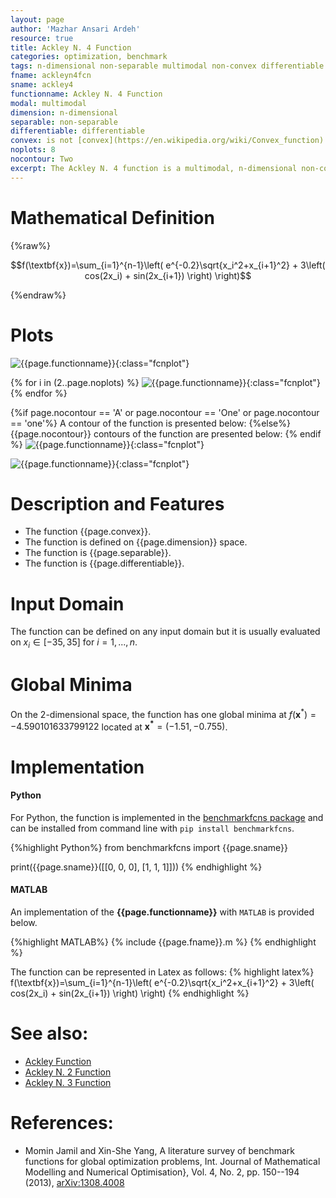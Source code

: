 ```yaml
---
layout: page
author: 'Mazhar Ansari Ardeh'
resource: true
title: Ackley N. 4 Function
categories: optimization, benchmark
tags: n-dimensional non-separable multimodal non-convex differentiable
fname: ackleyn4fcn
sname: ackley4
functionname: Ackley N. 4 Function
modal: multimodal
dimension: n-dimensional
separable: non-separable
differentiable: differentiable
convex: is not [convex](https://en.wikipedia.org/wiki/Convex_function)
noplots: 8
nocontour: Two
excerpt: The Ackley N. 4 function is a multimodal, n-dimensional non-convex mathematical function widely used for testing optimization algorithms
---
```



# Mathematical Definition

{%raw%}

$$f(\textbf{x})=\sum_{i=1}^{n-1}\left( e^{-0.2}\sqrt{x_i^2+x_{i+1}^2} + 3\left( cos(2x_i) + sin(2x_{i+1}) \right) \right)$$

{%endraw%}

# Plots
![{{page.functionname}}]({{site.baseurl}}/doc/plots/{{page.fname}}.png){:class="fcnplot"}

{% for i in (2..page.noplots) %}
![{{page.functionname}}]({{site.baseurl}}/doc/plots/{{page.fname}}_{{i}}.png){:class="fcnplot"}
{% endfor %}


{%if page.nocontour == 'A' or page.nocontour == 'One' or page.nocontour == 'one'%}
A contour of the function is presented below:
{%else%}
{{page.nocontour}} contours of the function are presented below:
{% endif %}
![{{page.functionname}}]({{site.baseurl}}/doc/plots/{{page.fname}}_contour.png){:class="fcnplot"}

![{{page.functionname}}]({{site.baseurl}}/doc/plots/{{page.fname}}_contour_2.png){:class="fcnplot"}

# Description and Features
* The function {{page.convex}}.
* The function is defined on {{page.dimension}} space.
* The function is {{page.separable}}.
* The function is {{page.differentiable}}.

# Input Domain
The function can be defined on any input domain but it is usually evaluated on $x_i \in [-35, 35]$ for $i=1, ..., n$.

# Global Minima
On the 2-dimensional space, the function has one global minima at $f(\textbf{x}^{\ast}) = -4.590101633799122$ located at $\mathbf{x^\ast}=(-1.51, -0.755)$.

# Implementation
#### Python
For Python, the function is implemented in the [benchmarkfcns package](https://github.com/mazhar-ansari-ardeh/BenchmarkFcns) and can be installed from command line with `pip install benchmarkfcns`.  

{%highlight Python%}
from benchmarkfcns import {{page.sname}}

print({{page.sname}}([[0, 0, 0],
              [1, 1, 1]]))
{% endhighlight %}

#### MATLAB
An implementation of the **{{page.functionname}}** with `MATLAB` is provided below. 

{%highlight MATLAB%}
{% include {{page.fname}}.m %}
{% endhighlight %}

The function can be represented in Latex as follows:
{% highlight latex%}
f(\textbf{x})=\sum_{i=1}^{n-1}\left( e^{-0.2}\sqrt{x_i^2+x_{i+1}^2} + 3\left( cos(2x_i) + sin(2x_{i+1}) \right) \right)
{% endhighlight %}

# See also: 
* [Ackley Function]({{site.baseurl}}/doc/ackleyfcn)
* [Ackley N. 2 Function]({{site.baseurl}}/doc/ackleyn2fcn)
* [Ackley N. 3 Function]({{site.baseurl}}/doc/ackleyn3fcn)

# References:
* Momin Jamil and Xin-She Yang, A literature survey of benchmark functions for global optimization problems, Int. Journal of Mathematical Modelling 
and Numerical Optimisation}, Vol. 4, No. 2, pp. 150--194 (2013), [arXiv:1308.4008](https://arxiv.org/abs/1308.4008)

